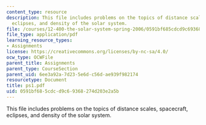 ```yaml
---
content_type: resource
description: This file includes problems on the topics of distance scales, spacecraft,
  eclipses, and density of the solar system.
file: /courses/12-400-the-solar-system-spring-2006/0591bf685cdcd9c69368274d203e2a5b_ps1.pdf
file_type: application/pdf
learning_resource_types:
- Assignments
license: https://creativecommons.org/licenses/by-nc-sa/4.0/
ocw_type: OCWFile
parent_title: Assignments
parent_type: CourseSection
parent_uid: 6ee3a92a-7d23-5e6d-c56d-ae939f982174
resourcetype: Document
title: ps1.pdf
uid: 0591bf68-5cdc-d9c6-9368-274d203e2a5b
---
```

This file includes problems on the topics of distance scales, spacecraft, eclipses, and density of the solar system.
